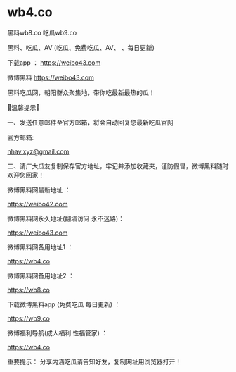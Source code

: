 # wb4.co
黑料wb8.co  吃瓜wb9.co 

黑料、吃瓜、AV (吃瓜、免费吃瓜、AV、  、每日更新)

下载app ： https://weibo43.com

微博黑料 https://weibo43.com

黑料吃瓜网，朝阳群众聚集地，带你吃最新最热的瓜！

🌟温馨提示🌟

一、发送任意邮件至官方邮箱，将会自动回复您最新吃瓜官网

官方邮箱:

nhav.xyz@gmail.com

二、请广大瓜友复制保存官方地址，牢记并添加收藏夹，谨防假冒，微博黑料随时欢迎您回家！

微博黑料网最新地址 ：

https://weibo42.com

微博黑料网永久地址(翻墙访问 永不迷路)：

https://weibo43.com

微博黑料网备用地址1 ：

https://wb4.co

微博黑料网备用地址2 ：

https://wb8.co

下载微博黑料app (免费吃瓜 每日更新) ：

https://wb9.co

微博福利导航(成人福利 性福管家) ：

https://wb4.co

重要提示： 分享内涵吃瓜请告知好友，复制网址用浏览器打开！
